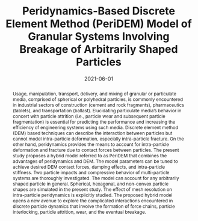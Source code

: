 ---
title: "Peridynamics-Based Discrete Element Method (PeriDEM) Model of Granular Systems Involving Breakage of Arbitrarily Shaped Particles"

authors:
- admin
- "Prathamesh S Desai"
- "Debdeep Bhattacharya"
- "Robert P Lipton"
author_notes:
- "Corresponding author"
date: "2021-06-01"
doi: "10.1016/j.jmps.2021.104376"

# Schedule page publish date (NOT publication's date).
publishDate: "2021-06-01"

# Publication type.
publication_types: ["article-journal"]

# Publication name and optional abbreviated publication name.
publication: "*Journal of the Mechanics and Physics of Solids*"
publication_short: "JMPS"

abstract: "Usage, manipulation, transport, delivery, and mixing of granular or particulate media, comprised of spherical or polyhedral particles, is commonly encountered in industrial sectors of construction (cement and rock fragments), pharmaceutics (tablets), and transportation (ballast). Elucidating particulate media’s behavior in concert with particle attrition (i.e., particle wear and subsequent particle fragmentation) is essential for predicting the performance and increasing the efficiency of engineering systems using such media. Discrete element method (DEM) based techniques can describe the interaction between particles but cannot model intra-particle deformation, especially intra-particle fracture. On the other hand, peridynamics provides the means to account for intra-particle deformation and fracture due to contact forces between particles. The present study proposes a hybrid model referred to as PeriDEM that combines the advantages of peridynamics and DEM. The model parameters can be tuned to achieve desired DEM contact forces, damping effects, and intra-particle stiffness. Two particle impacts and compressive behavior of multi-particle systems are thoroughly investigated. The model can account for any arbitrarily shaped particle in general. Spherical, hexagonal, and non-convex particle shapes are simulated in the present study. The effect of mesh resolution on intra-particle peridynamics is explicitly studied. The proposed hybrid model opens a new avenue to explore the complicated interactions encountered in discrete particle dynamics that involve the formation of force chains, particle interlocking, particle attrition, wear, and the eventual breakage."

# Summary. An optional shortened abstract.
summary: ''

tags:
- Granular Media Mechanics
- Mechanics
- Peridynamics
- Fracture Mechanics
- Particle Breakage
- Particle Interlocking
- Deformable Particles
featured: true

# links:
url_pdf: ''
url_code: 'https://github.com/prashjha/PeriDEM'
url_source: 'https://doi.org/10.1016/j.jmps.2021.104376'
---